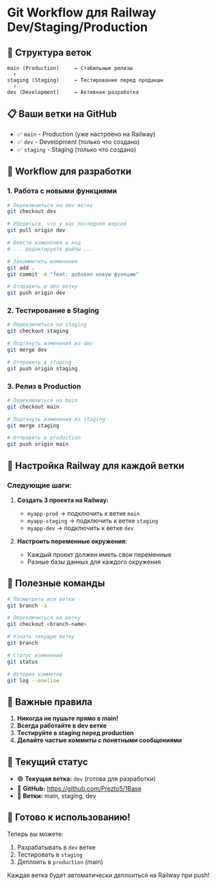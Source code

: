# Git Workflow для Railway Dev/Staging/Production

## 🌳 Структура веток

```
main (Production)     ← Стабильные релизы
  ↑
staging (Staging)     ← Тестирование перед продакшн
  ↑
dev (Development)     ← Активная разработка
```

## 📋 Ваши ветки на GitHub

- ✅ `main` - Production (уже настроено на Railway)
- ✅ `dev` - Development (только что создано)
- ✅ `staging` - Staging (только что создано)

## 🔄 Workflow для разработки

### 1. **Работа с новыми функциями**

```bash
# Переключиться на dev ветку
git checkout dev

# Убедиться, что у вас последняя версия
git pull origin dev

# Внести изменения в код
# ... редактируете файлы ...

# Закоммитить изменения
git add .
git commit -m "feat: добавил новую функцию"

# Отправить в dev ветку
git push origin dev
```

### 2. **Тестирование в Staging**

```bash
# Переключиться на staging
git checkout staging

# Подтянуть изменения из dev
git merge dev

# Отправить в staging
git push origin staging
```

### 3. **Релиз в Production**

```bash
# Переключиться на main
git checkout main

# Подтянуть изменения из staging
git merge staging

# Отправить в production
git push origin main
```

## 🚂 Настройка Railway для каждой ветки

### Следующие шаги:

1. **Создать 3 проекта на Railway:**
   - `myapp-prod` → подключить к ветке `main`
   - `myapp-staging` → подключить к ветке `staging`
   - `myapp-dev` → подключить к ветке `dev`

2. **Настроить переменные окружения:**
   - Каждый проект должен иметь свои переменные
   - Разные базы данных для каждого окружения

## 🎯 Полезные команды

```bash
# Посмотреть все ветки
git branch -a

# Переключиться на ветку
git checkout <branch-name>

# Узнать текущую ветку
git branch

# Статус изменений
git status

# История коммитов
git log --oneline
```

## 🚨 Важные правила

1. **Никогда не пушьте прямо в main!**
2. **Всегда работайте в dev ветке**
3. **Тестируйте в staging перед production**
4. **Делайте частые коммиты с понятными сообщениями**

## 📱 Текущий статус

- 🟢 **Текущая ветка:** `dev` (готова для разработки)
- 🔗 **GitHub:** https://github.com/Prezto5/1Base
- 📁 **Ветки:** main, staging, dev

## 🎉 Готово к использованию!

Теперь вы можете:
1. Разрабатывать в `dev` ветке
2. Тестировать в `staging`
3. Деплоить в `production` (main)

Каждая ветка будет автоматически деплоиться на Railway при push!